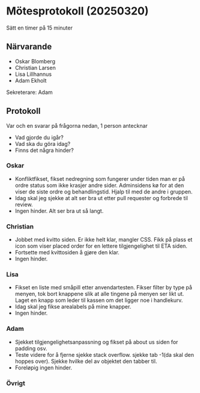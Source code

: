 # Mötesprotokoll (20250320)

Sätt en timer på 15 minuter

## Närvarande

- Oskar Blomberg
- Christian Larsen
- Lisa Lillhannus
- Adam Ekholt

Sekreterare: Adam

## Protokoll

Var och en svarar på frågorna nedan, 1 person antecknar

- Vad gjorde du igår?
- Vad ska du göra idag?
- Finns det några hinder?

### Oskar

- Konfliktfikset, fikset nedregning som fungerer under tiden man er på ordre status som ikke krasjer andre sider. Adminsidens kø for at den viser de siste ordre og behandlingstid. Hjalp til med de andre i gruppen. 
- Idag skal jeg sjekke at alt ser bra ut etter pull requester og forbrede til review. 
- Ingen hinder. Alt ser bra ut så langt. 

### Christian

- Jobbet med kvitto siden. Er ikke helt klar, mangler CSS.  Fikk på plass et icon som viser placed order for en lettere tilgjengelighet til ETA siden. 
- Fortsette med kvittosiden å gjøre den klar.
- Ingen hinder.

### Lisa

- Fikset en liste med småpill etter anvendartesten. Fikser filter by type på menyen, tok bort knappene slik at alle tingene på menyen ser likt ut. Laget en knapp som leder til kassen om det ligger noe i handlekurv. 
- Idag skal jeg fikse arealabels på mine knapper. 
- Ingen hinder. 

### Adam

- Sjekket tilgjengelighetsanpassning og fikset på about us siden for padding osv. 
- Teste videre for å fjerne sjekke stack overflow. sjekke tab -1(da skal den hoppes over). Sjekke hvilke del av objektet den tabber til. 
- Foreløpig ingen hinder.

### Övrigt
